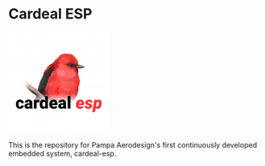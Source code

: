 # Cardeal ESP

<img src="img/logo.png?raw=true" width="200" />

This is the repository for Pampa Aerodesign's first continuously developed embedded system, cardeal-esp.
